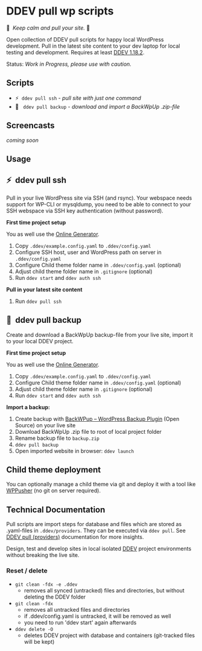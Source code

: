 # DDEV pull wp scripts

🧘&nbsp; *Keep calm and pull your site.* 🧘

Open collection of DDEV pull scripts for happy local WordPress development. Pull in the latest site content to your dev laptop for local testing and development. Requires at least [DDEV 1.18.2](https://github.com/drud/ddev/releases/tag/v1.18.2).

Status: *Work in Progress, please use with caution.*

## Scripts

- ⚡️&nbsp; `ddev pull ssh` - *pull site with just one command*<br>
- 💾 &nbsp; `ddev pull backup` - *download and import a BackWpUp .zip-file*

## Screencasts 

*coming soon*

## Usage

## ⚡️&nbsp;  ddev pull ssh

Pull in your live WordPress site via SSH (and rsync). Your webspace needs support for WP-CLI or mysqldump, you need to be able to connect to your SSH webspace via SSH key authentication (without password).

**First time project setup**

You as well use the [Online Generator](https://mandrasch.github.io/ddev-pull-wp-generator/).

1. Copy `.ddev/example.config.yaml` to `.ddev/config.yaml`
1. Configure SSH host, user and WordPress path on server in `.ddev/config.yaml`
1. Configure Child theme folder name in `.ddev/config.yaml` (optional)
3. Adjust child theme folder name in `.gitignore` (optional)
4. Run `ddev start` and `ddev auth ssh`

**Pull in your latest site content**

1. Run `ddev pull ssh`

## 💾 &nbsp;ddev pull backup

Create and download a BackWpUp backup-file from your live site, import it to your local DDEV project.

**First time project setup**

You as well use the [Online Generator](https://mandrasch.github.io/ddev-pull-wp-generator/).

1. Copy `.ddev/example.config.yaml` to `.ddev/config.yaml`
1. Configure Child theme folder name in `.ddev/config.yaml` (optional)
3. Adjust child theme folder name in `.gitignore` (optional)
4. Run `ddev start` and `ddev auth ssh`

**Import a backup:**

1. Create backup with [BackWPup – WordPress Backup Plugin](https://wordpress.org/plugins/backwpup/) (Open Source) on your live site
1. Download BackWpUp .zip file to root of local project folder
1. Rename backup file to `backup.zip`
1. `ddev pull backup`
1. Open imported website in browser: `ddev launch`

## Child theme deployment

You can optionally manage a child theme via git and deploy it with a tool like [WPPusher](https://wppusher.com/) (no git on server required).

## Technical Documentation

Pull scripts are import steps for database and files which are stored as .yaml-files in `.ddev/providers`. They can be executed via `ddev pull`. See [DDEV pull (providers)](https://ddev.readthedocs.io/en/stable/users/providers/provider-introduction/) documentation for more insights.

 Design, test  and develop sites in local isolated [DDEV](https://ddev.readthedocs.io/en/stable/) project environments without breaking the live site.

### Reset / delete

- `git clean -fdx -e .ddev`
    - removes all synced (untracked) files and directories, but without deleting the DDEV folder
- `git clean -fdx`
    - removes all untracked files and directories
    - if .ddev/config.yaml is untracked, it will be removed as well
    - you need to run 'ddev start' again afterwards
- `ddev delete -O`
    - deletes DDEV project with database and containers (git-tracked files will be kept)

